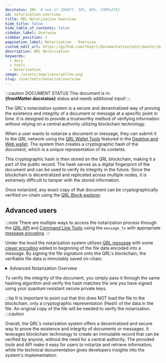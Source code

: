 ```yaml
---
docstatus: 30%  # one of {DRAFT, 30%, 90%, COMPLETE}
id: notarization-overview
title: QRL Notarization Overview
hide_title: false
hide_table_of_contents: false
sidebar_label: Overveiw
sidebar_position: 1
pagination_label: Notarization - Overview
custom_edit_url: https://github.com/theqrl/documentation/edit/master/docs/basics/what-is-qrl.md
description: QRL Notarization
keywords:
  - docs
  - tools
  - Notarization
image: /assets/img/icons/yellow.png
slug: /use/tools/notarize/overview
---
```



:::caution DOCUMENT STATUS 
<span>This document is in: <b>{frontMatter.docstatus}</b> status and needs additional input!</span>
:::



The QRL's notarization system is a secure and decentralized way of proving the existence and integrity of a document or message at a specific point in time. It is designed to provide a trustworthy method of verifying information without relying on a central authority utilizing blockchain technology.


When a user wants to notarize a document or message, they can submit it to the QRL network using the [QRL Wallet Tools](#) featured in the [Desktop and Web wallet](/use/wallet). The system then creates a cryptographic hash of the document, which is a unique representation of its contents.

This cryptographic hash is then stored on the QRL blockchain, making it a part of the public record. The hash serves as a digital fingerprint of the document and can be used to verify its integrity in the future. Since the blockchain is decentralized and replicated across multiple nodes, it is extremely difficult to tamper with the stored information.


Once notarized, any exact copy of that document can be cryptographically verified on-chain using the [QRL Block explorer](https://explorer.theqrl.org).


 ## Advanced users

:::note
There are multiple ways to access the notarization process through the [QRL API](/api) and [Command Line Tools](/build/node-cli) using the `message_tx` with appropriate [message encoding](/build/messages/message-tx-encoding).
:::


Under the hood the notarization system utilizes [QRL message](/use/tools/messages) with some [clever encoding](/build/messages/message-tx-encoding) added to beginning of the file data encoded into a message. By signing the file signature onto the QRL's blockchain, the verifiable file data is immutably saved on-chain.


<details>
  <summary>Advanced Notarization Overview</summary>
  <p>


In it's simplest form the notarization message is a [SHA-256 hash](https://en.wikipedia.org/wiki/SHA-2) of the document data with the additional `AFAFA2` hex encoding appended to the front of the file data.

:::tip QRL Notarization Structure

| Encoding | SHA256_SUM *(example)*|
| :---: | :---: |
| AFAFA2 | 74ef874a9fa69a86e091ea6dc2668047d7e102d518bebed19f8a3958f664e3da |

:::

This data is sent in a `message_tx` to the blockchain utilizing the address provided, signing and submitting with quantum resistant XMSS keys to ensure that the validity of the original document can be forever verified for authenticity.

  </p>
</details>


To verify the integrity of the document, you simply pass it through the same hashing algorithm and verify the hash matches the one you have signed using your quantum resistant secure private keys.


:::tip
It is important to point out that this does NOT load the file to the blockchain, only a cryptographic representation (Hash) of the data in the file. An original copy of the file will be needed to verify the notarization.
:::caution

Overall, the QRL's notarization system offers a decentralized and secure way to prove the existence and integrity of documents or messages. It leverages blockchain technology to create an immutable record that can be verified by anyone, without the need for a central authority. The provided tools and API make it easy for users to notarize and retrieve information, while the technical documentation gives developers insights into the system's implementation.
